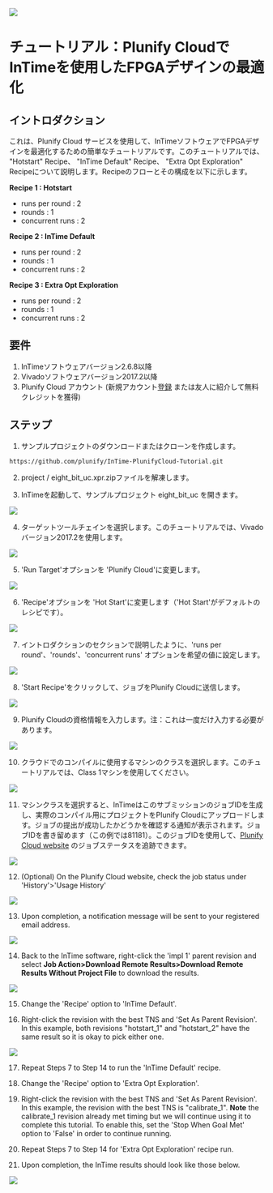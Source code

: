 <img src="../../images/Plunify_Cloud_InTime.png" /><h1>チュートリアル：Plunify CloudでInTimeを使用したFPGAデザインの最適化</h1>


## イントロダクション
これは、Plunify Cloud サービスを使用して、InTimeソフトウェアでFPGAデザインを最適化するための簡単なチュートリアルです。このチュートリアルでは、 "Hotstart" Recipe、 "InTime Default" Recipe、 "Extra Opt Exploration" Recipeについて説明します。Recipeのフローとその構成を以下に示します。

**Recipe 1 : Hotstart**
  - runs per round  : 2
  - rounds          : 1
  - concurrent runs : 2
  
**Recipe 2 : InTime Default**
  - runs per round  : 2
  - rounds          : 1
  - concurrent runs : 2

**Recipe 3 : Extra Opt Exploration**
  - runs per round  : 2
  - rounds          : 1
  - concurrent runs : 2

## 要件
1. InTimeソフトウェアバージョン2.6.8以降
2. Vivadoソフトウェアバージョン2017.2以降
3. Plunify Cloud アカウント (新規アカウント[登録](https://cloud.plunify.com/register)  または友人に紹介して無料クレジットを獲得)

## ステップ

1. サンプルプロジェクトのダウンロードまたはクローンを作成します。

`https://github.com/plunify/InTime-PlunifyCloud-Tutorial.git`

2. project / eight_bit_uc.xpr.zipファイルを解凍します。

3. InTimeを起動して、サンプルプロジェクト eight_bit_uc を開きます。
<p align="left"><img src="../../images/open_project.png" /></p>

4. ターゲットツールチェインを選択します。このチュートリアルでは、Vivadoバージョン2017.2を使用します。
<p align="left"><img src="../../images/select_toolchain.png" /></p>

5. 'Run Target'オプションを 'Plunify Cloud'に変更します。
<p align="left"><img src="../../images/run_target_option.png" /></p>

6. 'Recipe'オプションを 'Hot Start'に変更します（'Hot Start'がデフォルトのレシピです）。
<p align="left"><img src="../../images/recipe_hotstart.png" /></p>

7. イントロダクションのセクションで説明したように、'runs per round'、'rounds'、'concurrent runs' オプションを希望の値に設定します。
<p align="left"><img src="../../images/hotstart_settings.png" /></p>

8. 'Start Recipe'をクリックして、ジョブをPlunify Cloudに送信します。
<p align="left"><img src="../../images/start_recipe_icon.png" /></p>

9. Plunify Cloudの資格情報を入力します。注：これは一度だけ入力する必要があります。
<p align="left"><img src="../../images/user_creditial.png" /></p>

10. クラウドでのコンパイルに使用するマシンのクラスを選択します。このチュートリアルでは、Class 1マシンを使用してください。
<p align="left"><img src="../../images/select_class_machine.png" /></p>

11. マシンクラスを選択すると、InTimeはこのサブミッションのジョブIDを生成し、実際のコンパイル用にプロジェクトをPlunify Cloudにアップロードします。ジョブの提出が成功したかどうかを確認する通知が表示されます。ジョブIDを書き留めます（この例では81181）。このジョブIDを使用して、[Plunify Cloud website](https://cloud.plunify.com/) のジョブステータスを追跡できます。
<p align="left"><img src="../../images/hotstart_job_submitted.png" /></p>

12. (Optional) On the Plunify Cloud website, check the job status under 'History'>'Usage History'
<p align="left"><img src="../../images/hotstart_job_status_web.png" /></p>

13. Upon completion, a notification message will be sent to your registered email address.
<p align="left"><img src="../../images/hotstart_job_completed_email_notification.png" /></p>

14. Back to the InTime software, right-click the 'impl 1' parent revision and select **Job Action>Download Remote Results>Download Remote Results Without Project File** to download the results.
<p align="left"><img src="../../images/hotstart_download_results.png" /></p>

15. Change the 'Recipe' option to 'InTime Default'.

16. Right-click the revision with the best TNS and 'Set As Parent Revision'. In this example, both revisions "hotstart_1" and "hotstart_2" have the same result so it is okay to pick either one.
<p align="left"><img src="../../images/intime_default_set_parent_revision.png" /></p>

17. Repeat Steps 7 to Step 14 to run the 'InTime Default' recipe. 

18. Change the 'Recipe' option to 'Extra Opt Exploration'.

19. Right-click the revision with the best TNS and 'Set As Parent Revision'. In this example, the revision with the best TNS is "calibrate_1". **Note** the calibrate_1 revision already met timing but we will continue using it to complete this tutorial. To enable this, set the 'Stop When Goal Met' option to 'False' in order to continue running. 

20. Repeat Steps 7 to Step 14 for 'Extra Opt Exploration' recipe run. 

21. Upon completion, the InTime results should look like those below.
<p align="left"><img src="../../images/final_result.png" /></p>
